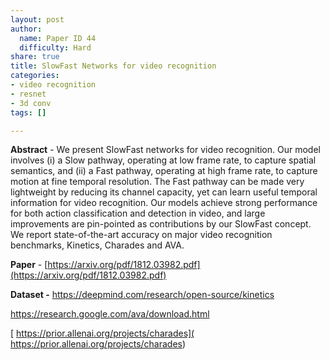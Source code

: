 ```yaml
---
layout: post
author:
  name: Paper ID 44
  difficulty: Hard
share: true
title: SlowFast Networks for video recognition
categories:
- video recognition
- resnet
- 3d conv
tags: []

---
```

**Abstract** - We present SlowFast networks for video recognition. Our model involves (i) a Slow pathway, operating at low frame rate, to capture spatial semantics, and (ii) a Fast pathway, operating at high frame rate, to capture motion at fine temporal resolution. The Fast pathway can be made very lightweight by reducing its channel capacity, yet can learn useful temporal information for video recognition. Our models achieve strong performance for both action classification and detection in video, and large improvements are pin-pointed as contributions by our SlowFast concept. We report state-of-the-art accuracy on major video recognition benchmarks, Kinetics, Charades and AVA. 

**Paper** - [https://arxiv.org/pdf/1812.03982.pdf](https://arxiv.org/pdf/1812.03982.pdf)

**Dataset -** [https://deepmind.com/research/open-source/kinetics ](https://deepmind.com/research/open-source/kinetics )

[ https://research.google.com/ava/download.html ]( https://research.google.com/ava/download.html )

[ https://prior.allenai.org/projects/charades]( https://prior.allenai.org/projects/charades)
    